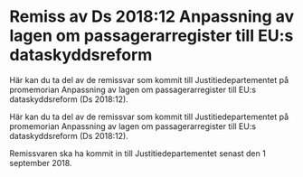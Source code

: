 # Remiss av Ds 2018:12 Anpassning av lagen om passagerarregister till EU:s dataskyddsreform

Här kan du ta del av de remissvar som kommit till Justitiedepartementet på promemorian Anpassning av lagen om passagerarregister till EU:s dataskyddsreform (Ds 2018:12).

Här kan du ta del av de remissvar som kommit till Justitiedepartementet på promemorian Anpassning av lagen om passagerarregister till EU:s dataskyddsreform (Ds 2018:12).

Remissvaren ska ha kommit in till Justitiedepartementet senast den 1 september 2018.
